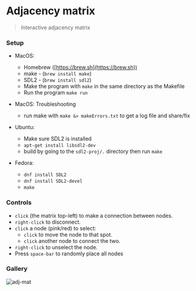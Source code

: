# Adjacency matrix

> Interactive adjacency matrix


### Setup

* MacOS:
	* Homebrew ([https://brew.sh](https://brew.sh))
	* make -  (`brew install make`)
	* SDL2 -  (`brew install sdl2`)
    * Make the program with `make` in the same directory as the Makefile
    * Run the program `make run`

    
* MacOS: Troubleshooting
	* run make with `make &> makeErrors.txt` to get a log file and share/fix


* Ubuntu:
    * Make sure SDL2 is installed
    * `apt-get install libsdl2-dev`
    * build by going to the `sdl2-proj/.` directory then run `make`

* Fedora:
    * `dnf install SDL2`
    * `dnf install SDL2-devel`
    * `make`

### Controls

* `click` (the matrix top-left) to make a connection between nodes.
* `right-click` to disconnect.
* `click` a node (pink/red) to select:
	* `click` to move the node to that spot.
	* `click` another node to connect the two.
* `right-click` to unselect the node.
* Press `space-bar` to randomly place all nodes

### Gallery

![adj-mat](https://user-images.githubusercontent.com/68668573/104797195-20a85580-5821-11eb-9277-f097413a8974.png)


